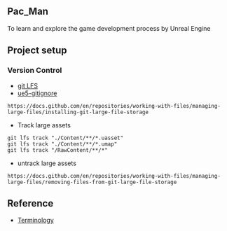 ## Pac_Man
To learn and explore the game development process by Unreal Engine   


## Project setup

### Version Control


- [git LFS](https://www.atlassian.com/git/tutorials/git-lfs)
- [ue5-gitignore](https://github.com/MOZGIII/ue5-gitignore)

```
https://docs.github.com/en/repositories/working-with-files/managing-large-files/installing-git-large-file-storage
```

- Track large assets 
```
git lfs track "./Content/**/*.uasset"
git lfs track "./Content/**/*.umap"
git lfs track "/RawContent/**/*"
```

- untrack large assets

```
https://docs.github.com/en/repositories/working-with-files/managing-large-files/removing-files-from-git-large-file-storage
```


## Reference 

- [Terminology](https://docs.unrealengine.com/5.0/en-US/unreal-engine-terminology/)


